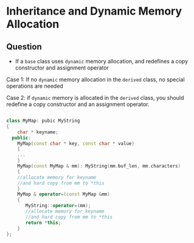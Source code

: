 # Inheritance and Dynamic Memory Allocation

## Question

- If a `base` class uses `dynamic` memory allocation, and redefines a copy constructor and assignment operator

Case 1: If no `dynamic` memory allocation in the `derived` class, no special operations are needed

Case 2: if `dynamic` memory is allocated in the `derived` class, you should redefine a copy constructor and an assignment operator.

```cpp

class MyMap: pubic MyString
{
    char * keyname;
  public:
    MyMap(const char * key, const char * value)
    {
    ...
    }
    MyMap(const MyMap & mm): MyString(mm.buf_len, mm.characters)
    {
    //allocate memory for keyname
    //and hard copy from mm to *this
    }
    MyMap & operator=(const MyMap &mm)
    {
       MyString::operator=(mm);
       //allocate memory for keyname
       //and hard copy from mm to *this
       return *this;
    }
};

```